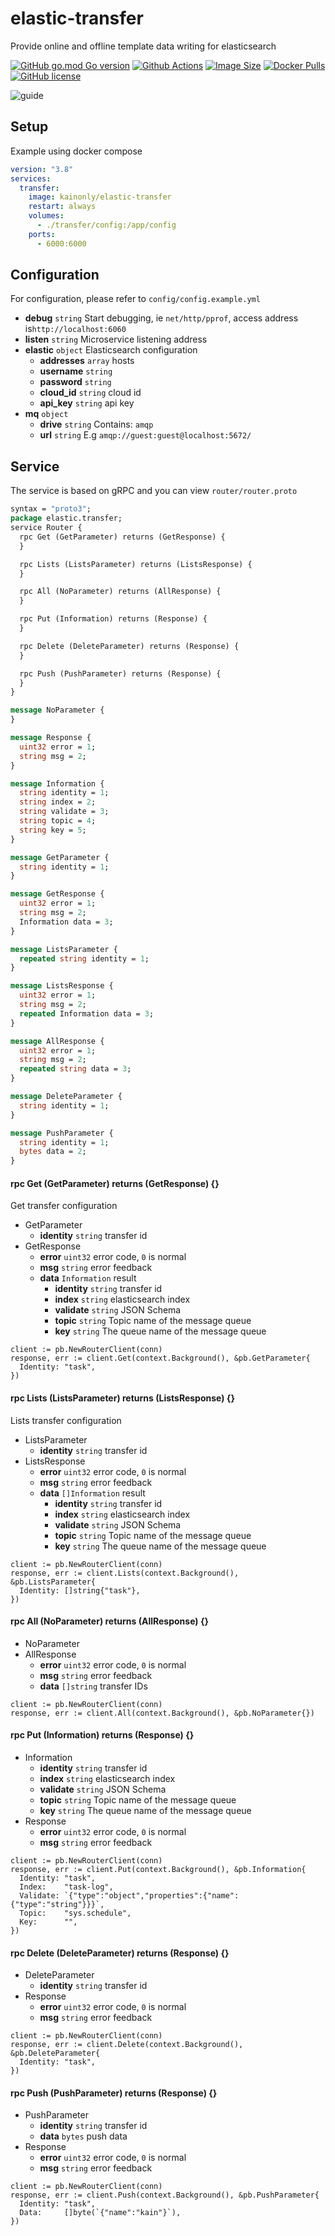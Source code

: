 # elastic-transfer

Provide online and offline template data writing for elasticsearch

[![GitHub go.mod Go version](https://img.shields.io/github/go-mod/go-version/kainonly/elastic-transfer?style=flat-square)](https://github.com/kainonly/elastic-transfer)
[![Github Actions](https://img.shields.io/github/workflow/status/kainonly/elastic-transfer/release?style=flat-square)](https://github.com/kainonly/elastic-transfer/actions)
[![Image Size](https://img.shields.io/docker/image-size/kainonly/elastic-transfer?style=flat-square)](https://hub.docker.com/r/kainonly/elastic-transfer)
[![Docker Pulls](https://img.shields.io/docker/pulls/kainonly/elastic-transfer.svg?style=flat-square)](https://hub.docker.com/r/kainonly/elastic-transfer)
[![GitHub license](https://img.shields.io/badge/license-MIT-blue.svg?style=flat-square)](https://raw.githubusercontent.com/kainonly/elastic-transfer/master/LICENSE)

![guide](https://cdn.kainonly.com/resource/elastic-transfer.svg)

## Setup

Example using docker compose

```yaml
version: "3.8"
services: 
  transfer:
    image: kainonly/elastic-transfer
    restart: always
    volumes:
      - ./transfer/config:/app/config
    ports:
      - 6000:6000
```

## Configuration

For configuration, please refer to `config/config.example.yml`

- **debug** `string` Start debugging, ie `net/http/pprof`, access address is`http://localhost:6060`
- **listen** `string` Microservice listening address
- **elastic** `object` Elasticsearch configuration
    - **addresses** `array` hosts
    - **username** `string`
    - **password** `string`
    - **cloud_id** `string` cloud id
    - **api_key** `string` api key
- **mq** `object`
    - **drive** `string` Contains: `amqp`
    - **url** `string` E.g `amqp://guest:guest@localhost:5672/`
    
## Service

The service is based on gRPC and you can view `router/router.proto`

```proto
syntax = "proto3";
package elastic.transfer;
service Router {
  rpc Get (GetParameter) returns (GetResponse) {
  }

  rpc Lists (ListsParameter) returns (ListsResponse) {
  }

  rpc All (NoParameter) returns (AllResponse) {
  }

  rpc Put (Information) returns (Response) {
  }

  rpc Delete (DeleteParameter) returns (Response) {
  }

  rpc Push (PushParameter) returns (Response) {
  }
}

message NoParameter {
}

message Response {
  uint32 error = 1;
  string msg = 2;
}

message Information {
  string identity = 1;
  string index = 2;
  string validate = 3;
  string topic = 4;
  string key = 5;
}

message GetParameter {
  string identity = 1;
}

message GetResponse {
  uint32 error = 1;
  string msg = 2;
  Information data = 3;
}

message ListsParameter {
  repeated string identity = 1;
}

message ListsResponse {
  uint32 error = 1;
  string msg = 2;
  repeated Information data = 3;
}

message AllResponse {
  uint32 error = 1;
  string msg = 2;
  repeated string data = 3;
}

message DeleteParameter {
  string identity = 1;
}

message PushParameter {
  string identity = 1;
  bytes data = 2;
}
```

#### rpc Get (GetParameter) returns (GetResponse) {}

Get transfer configuration

- GetParameter
  - **identity** `string` transfer id
- GetResponse
  - **error** `uint32` error code, `0` is normal
  - **msg** `string` error feedback
  - **data** `Information` result
    - **identity** `string` transfer id
    - **index** `string` elasticsearch index
    - **validate** `string` JSON Schema
    - **topic** `string` Topic name of the message queue
    - **key** `string` The queue name of the message queue


```golang
client := pb.NewRouterClient(conn)
response, err := client.Get(context.Background(), &pb.GetParameter{
  Identity: "task",
})
```

#### rpc Lists (ListsParameter) returns (ListsResponse) {}

Lists transfer configuration

- ListsParameter
  - **identity** `string` transfer id
- ListsResponse
  - **error** `uint32` error code, `0` is normal
  - **msg** `string` error feedback
  - **data** `[]Information` result
    - **identity** `string` transfer id
    - **index** `string` elasticsearch index
    - **validate** `string` JSON Schema
    - **topic** `string` Topic name of the message queue
    - **key** `string` The queue name of the message queue

```golang
client := pb.NewRouterClient(conn)
response, err := client.Lists(context.Background(), &pb.ListsParameter{
  Identity: []string{"task"},
})
```

#### rpc All (NoParameter) returns (AllResponse) {}

- NoParameter
- AllResponse
  - **error** `uint32` error code, `0` is normal
  - **msg** `string` error feedback
  - **data** `[]string` transfer IDs

```golang
client := pb.NewRouterClient(conn)
response, err := client.All(context.Background(), &pb.NoParameter{})
```

#### rpc Put (Information) returns (Response) {}

- Information
  - **identity** `string` transfer id
  - **index** `string` elasticsearch index
  - **validate** `string` JSON Schema
  - **topic** `string` Topic name of the message queue
  - **key** `string` The queue name of the message queue
- Response
  - **error** `uint32` error code, `0` is normal
  - **msg** `string` error feedback

```golang
client := pb.NewRouterClient(conn)
response, err := client.Put(context.Background(), &pb.Information{
  Identity: "task",
  Index:    "task-log",
  Validate: `{"type":"object","properties":{"name":{"type":"string"}}}`,
  Topic:    "sys.schedule",
  Key:      "",
})
```

#### rpc Delete (DeleteParameter) returns (Response) {}

- DeleteParameter
  - **identity** `string` transfer id
- Response
  - **error** `uint32` error code, `0` is normal
  - **msg** `string` error feedback

```golang
client := pb.NewRouterClient(conn)
response, err := client.Delete(context.Background(), &pb.DeleteParameter{
  Identity: "task",
})
```

#### rpc Push (PushParameter) returns (Response) {}

- PushParameter
  - **identity** `string` transfer id
  - **data** `bytes` push data
- Response
  - **error** `uint32` error code, `0` is normal
  - **msg** `string` error feedback

```golang
client := pb.NewRouterClient(conn)
response, err := client.Push(context.Background(), &pb.PushParameter{
  Identity: "task",
  Data:     []byte(`{"name":"kain"}`),
})
```